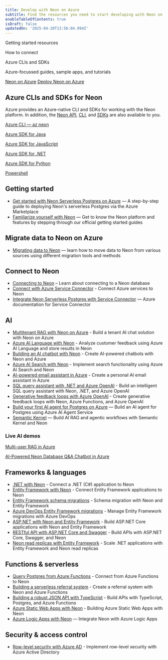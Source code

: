 ```yaml
---
title: Develop with Neon on Azure
subtitle: Find the resources you need to start developing with Neon on Azure
enableTableOfContents: true
isDraft: false
updatedOn: '2025-04-20T13:56:04.994Z'
---
```


<PublicPreview/>

<InfoBlock>

<DocsList title="What you will find on this page:">
  <p>Getting started resources</p>
  <p>How to connect</p>
  <p>Azure CLIs and SDKs</p>
  <p>Azure-focussed guides, sample apps, and tutorials</p>
</DocsList>

<DocsList title="Related resources" theme="docs">
  <a href="/docs/manage/azure">Neon on Azure</a>
  <a href="/docs/manage/azure-deploy">Deploy Neon on Azure</a>
</DocsList>

</InfoBlock>

## Azure CLIs and SDKs for Neon

Azure provides an Azure-native CLI and SDKs for working with the Neon platform. In addition, the [Neon API](https://api-docs.neon.tech/reference/getting-started-with-neon-api), [CLI](/docs/reference/neon-cli), and [SDKs](https://neon.tech/docs/reference/sdk) are also available to you.

<DetailIconCards>

<a href="https://learn.microsoft.com/en-us/cli/azure/neon?view=azure-cli-latest" description="Manage your Neon Resource with the Azure CLI" icon="cli">Azure CLI — az neon</a>

<a href="https://learn.microsoft.com/en-us/java/api/overview/azure/neonpostgres?view=azure-java-preview" description="Manage your Neon Resource with the Azure SDK for Java" icon="code">Azure SDK for Java</a>

<a href="https://learn.microsoft.com/en-us/javascript/api/overview/azure/neonpostgres?view=azure-node-preview" description="Manage your Neon Resource with the Azure SDK for JavaScript" icon="code">Azure SDK for JavaScript</a>

<a href="https://learn.microsoft.com/en-us/dotnet/api/overview/azure/neonpostgres?view=azure-dotnet-preview" description="Manage your Neon Resource with the Azure SDK for .NET" icon="code">Azure SDK for .NET</a>

<a href="https://learn.microsoft.com/en-us/python/api/overview/azure/neonpostgres?view=azure-python-preview" description="Manage your Neon Resource with the Azure SDK for Python" icon="code">Azure SDK for Python</a>

<a href="https://learn.microsoft.com/en-us/dotnet/api/microsoft.azure.powershell.cmdlets.neonpostgres?view=az-ps-latest" description="Manage your Neon Resource with Powershell" icon="code">Powershell</a>

</DetailIconCards>

## Getting started

- [Get started with Neon Serverless Postgres on Azure](https://neon.tech/guides/neon-azure-integration) — A step-by-step guide to deploying Neon's serverless Postgres via the Azure Marketplace
- [Familiarize yourself with Neon](/docs/get-started-with-neon/signing-up) — Get to know the Neon platform and features by stepping through our official getting started guides

## Migrate data to Neon on Azure

- [Migrating data to Neon](/docs/import/migrate-intro) — learn how to move data to Neon from various sources using different migration tools and methods

## Connect to Neon

- [Connecting to Neon](/docs/connect/connect-intro) – Learn about connecting to a Neon database
- [Connect with Azure Service Connector](https://neon.tech/guides/azure-service-connector) - Connect Azure services to Neon
- [Integrate Neon Serverless Postgres with Service Connector](https://learn.microsoft.com/en-us/azure/service-connector/how-to-integrate-neon-postgres?tabs=dotnet) — Azure documentation for Service Connector

## AI

- [Multitenant RAG with Neon on Azure](https://neon.tech/blog/multitenant-private-ai-chat-with-neon-on-azure) - Build a tenant AI chat solution with Neon on Azure
- [Azure AI Language with Neon](https://neon.tech/guides/azure-ai-language) - Analyze customer feedback using Azure AI Language and store results in Neon
- [Building an AI chatbot with Neon](https://neon.tech/guides/azure-ai-chatbot) - Create AI-powered chatbots with Neon and Azure
- [Azure AI Search with Neon](https://neon.tech/guides/azure-ai-search) - Implement search functionality using Azure AI Search and Neon
- [AI-powered email assistant in Azure](https://neon.tech/blog/how-to-create-your-personal-ai-powered-email-assistant-in-azure) - Create a personal AI email assistant in Azure
- [SQL query assistant with .NET and Azure OpenAI](https://neon.tech/blog/building-sql-query-assistant-with-dotnet-azure-functions-openai) - Build an intelligent SQL query assistant with Neon, .NET, and Azure OpenAI
- [Generative feedback loops with Azure OpenAI](https://neon.tech/blog/generative-feedback-loops-with-neon-serverless-postgres-azure-functions-and-azure-openai) - Create generative feedback loops with Neon, Azure Functions, and Azure OpenAI
- [Build your first AI agent for Postgres on Azure](https://neon.tech/guides/azure-ai-agent-service) — Build an AI agent for Postgres using Azure AI Agent Service
- [Semantic Kernel](/docs/ai/semantic-kernel) — Build AI RAG and agentic workflows with Semantic Kernel and Neon

### Live AI demos

<DetailIconCards>

<a href="https://multiuser-rag-g0e0g3h6ekhtf7cg.germanywestcentral-01.azurewebsites.net/" description="Creates one Neon project with a vector storage per user, each user's data will be completely isolated" icon="enable">Multi-user RAG in Azure</a>

<a href="https://rag-vrjtpx5tgrsnm-ca.wittyriver-637b2279.eastus2.azurecontainerapps.io/" description="Ask questions about data in a Neon database using React and FastAPI in Python." icon="enable">AI-Powered Neon Database Q&A Chatbot in Azure</a>

</DetailIconCards>

## Frameworks & languages

- [.NET with Neon](https://neon.tech/docs/guides/dotnet-npgsql) - Connect a .NET (C#) application to Neon
- [Entity Framework with Neon](https://neon.tech/docs/guides/dotnet-entity-framework) - Connect Entity Framework applications to Neon
- [Entity Framework schema migrations](https://neon.tech/docs/guides/entity-migrations) - Schema migration with Neon and Entity Framework
- [Azure DevOps Entity Framework migrations](https://neon.tech/guides/azure-devops-entity-migrations) - Manage Entity Framework migrations with Azure DevOps
- [ASP.NET with Neon and Entity Framework](https://neon.tech/guides/dotnet-neon-entity-framework) - Build ASP.NET Core applications with Neon and Entity Framework
- [RESTful API with ASP.NET Core and Swagger](https://neon.tech/guides/aspnet-core-api-neon) - Build APIs with ASP.NET Core, Swagger, and Neon
- [Neon read replicas with Entity Framework](https://neon.tech/guides/read-replica-entity-framework) - Scale .NET applications with Entity Framework and Neon read replicas

## Functions & serverless

- [Query Postgres from Azure Functions](https://neon.tech/guides/query-postgres-azure-functions) - Connect from Azure Functions to Neon
- [Building a serverless referral system](https://neon.tech/guides/azure-functions-referral-system) - Create a referral system with Neon and Azure Functions
- [Building a robust JSON API with TypeScript](https://neon.tech/guides/azure-functions-hono-api) - Build APIs with TypeScript, Postgres, and Azure Functions
- [Azure Static Web Apps with Neon](https://neon.tech/guides/azure-todo-static-web-app) - Building Azure Static Web Apps with Neon
- [Azure Logic Apps with Neon](https://neon.tech/guides/azure-logic-apps) — Integrate Neon with Azure Logic Apps

## Security & access control

- [Row-level security with Azure AD](https://neon.tech/docs/guides/neon-rls-azure-ad) - Implement row-level security with Azure Active Directory

